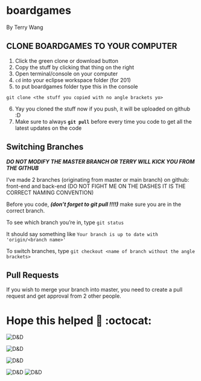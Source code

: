 ﻿# boardgames
By Terry Wang

## CLONE BOARDGAMES TO YOUR COMPUTER
1. Click the green clone or download button
2. Copy the stuff by clicking that thing on the right
3. Open terminal/console on your computer
4. `cd` into your eclipse workspace folder (for 201)
5. to put boardgames folder type this in the console

 `git clone <the stuff you copied with no angle brackets yo>`

6. Yay you cloned the stuff now if you push, it will be uploaded on github :D
7. Make sure to always **`git pull`** before every time you code to get all the latest updates on the code
 
## Switching Branches
***DO NOT MODIFY THE MASTER BRANCH OR TERRY WILL KICK YOU FROM THE GITHUB***

I’ve made 2 branches (originating from master or main branch) on github: 
front-end and back-end (DO NOT FIGHT ME ON THE DASHES IT IS THE CORRECT NAMING CONVENTION)

Before you code, ***(don’t forget to git pull !!!!)*** make sure you are in the correct branch. 

To see which branch you’re in, type
`git status`

It should say something like 
`Your branch is up to date with 'origin/<branch name>'`

To switch branches, type
`git checkout <name of branch without the angle brackets>`

## Pull Requests
If you wish to merge your branch into master, you need to create a pull request and get approval from 2 other people.


# Hope this helped :metal: :octocat: 

![D&D](https://geekandsundry.com/wp-content/uploads/2017/10/CR-table-opening.png)

![D&D](https://geekandsundry.com/wp-content/uploads/2017/10/CR-table-opening.png)

![D&D](https://geekandsundry.com/wp-content/uploads/2017/10/CR-table-opening.png)

![D&D](https://geekandsundry.com/wp-content/uploads/2017/10/CR-table-opening.png)
![D&D](https://files.slack.com/files-pri/TPCR0DK0X-FPCRB3CCX/img_20191011_153933.jpg)

